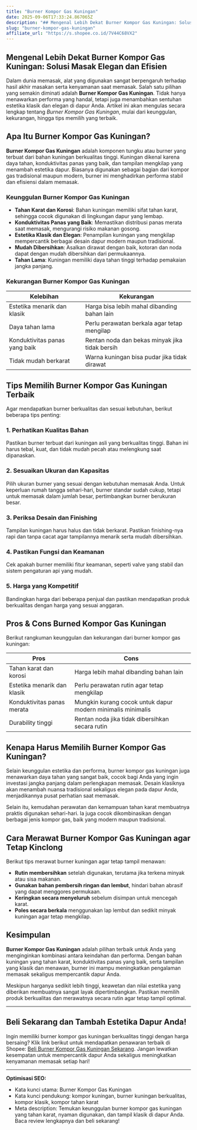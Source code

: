 ```yaml
---
title: "Burner Kompor Gas Kuningan"
date: 2025-09-06T17:33:24.867065Z
description: "## Mengenal Lebih Dekat Burner Kompor Gas Kuningan: Solusi Masak Elegan dan Efisien..."
slug: "burner-kompor-gas-kuningan"
affiliate_url: "https://s.shopee.co.id/7V44C68VX2"
---
```

## Mengenal Lebih Dekat Burner Kompor Gas Kuningan: Solusi Masak Elegan dan Efisien

Dalam dunia memasak, alat yang digunakan sangat berpengaruh terhadap hasil akhir masakan serta kenyamanan saat memasak. Salah satu pilihan yang semakin diminati adalah **Burner Kompor Gas Kuningan**. Tidak hanya menawarkan performa yang handal, tetapi juga menambahkan sentuhan estetika klasik dan elegan di dapur Anda. Artikel ini akan mengulas secara lengkap tentang *Burner Kompor Gas Kuningan*, mulai dari keunggulan, kekurangan, hingga tips memilih yang terbaik.

## Apa Itu Burner Kompor Gas Kuningan?

**Burner Kompor Gas Kuningan** adalah komponen tungku atau burner yang terbuat dari bahan kuningan berkualitas tinggi. Kuningan dikenal karena daya tahan, konduktivitas panas yang baik, dan tampilan mengkilap yang menambah estetika dapur. Biasanya digunakan sebagai bagian dari kompor gas tradisional maupun modern, burner ini menghadirkan performa stabil dan efisiensi dalam memasak.

### Keunggulan Burner Kompor Gas Kuningan

- **Tahan Karat dan Korosi**: Bahan kuningan memiliki sifat tahan karat, sehingga cocok digunakan di lingkungan dapur yang lembap.
- **Konduktivitas Panas yang Baik**: Memastikan distribusi panas merata saat memasak, mengurangi risiko makanan gosong.
- **Estetika Klasik dan Elegan**: Penampilan kuningan yang mengkilap mempercantik berbagai desain dapur modern maupun tradisional.
- **Mudah Dibersihkan**: Asalkan dirawat dengan baik, kotoran dan noda dapat dengan mudah dibersihkan dari permukaannya.
- **Tahan Lama**: Kuningan memiliki daya tahan tinggi terhadap pemakaian jangka panjang.

### Kekurangan Burner Kompor Gas Kuningan

| Kelebihan | Kekurangan |
| --- | --- |
| Estetika menarik dan klasik | Harga bisa lebih mahal dibanding bahan lain |
| Daya tahan lama | Perlu perawatan berkala agar tetap mengilap |
| Konduktivitas panas yang baik | Rentan noda dan bekas minyak jika tidak bersih |
| Tidak mudah berkarat | Warna kuningan bisa pudar jika tidak dirawat |

## Tips Memilih Burner Kompor Gas Kuningan Terbaik

Agar mendapatkan burner berkualitas dan sesuai kebutuhan, berikut beberapa tips penting:

### 1. Perhatikan Kualitas Bahan

Pastikan burner terbuat dari kuningan asli yang berkualitas tinggi. Bahan ini harus tebal, kuat, dan tidak mudah pecah atau melengkung saat dipanaskan.

### 2. Sesuaikan Ukuran dan Kapasitas

Pilih ukuran burner yang sesuai dengan kebutuhan memasak Anda. Untuk keperluan rumah tangga sehari-hari, burner standar sudah cukup, tetapi untuk memasak dalam jumlah besar, pertimbangkan burner berukuran besar.

### 3. Periksa Desain dan Finishing

Tampilan kuningan harus halus dan tidak berkarat. Pastikan finishing-nya rapi dan tanpa cacat agar tampilannya menarik serta mudah dibersihkan.

### 4. Pastikan Fungsi dan Keamanan

Cek apakah burner memiliki fitur keamanan, seperti valve yang stabil dan sistem pengaturan api yang mudah.

### 5. Harga yang Kompetitif

Bandingkan harga dari beberapa penjual dan pastikan mendapatkan produk berkualitas dengan harga yang sesuai anggaran.

## Pros & Cons Burned Kompor Gas Kuningan

Berikut rangkuman keunggulan dan kekurangan dari burner kompor gas kuningan:

| **Pros** | **Cons** |
| --- | --- |
| Tahan karat dan korosi | Harga lebih mahal dibanding bahan lain |
| Estetika menarik dan klasik | Perlu perawatan rutin agar tetap mengkilap |
| Konduktivitas panas merata | Mungkin kurang cocok untuk dapur modern minimalis minimalis |
| Durability tinggi | Rentan noda jika tidak dibersihkan secara rutin |

## Kenapa Harus Memilih Burner Kompor Gas Kuningan?

Selain keunggulan estetika dan performa, burner kompor gas kuningan juga menawarkan daya tahan yang sangat baik, cocok bagi Anda yang ingin investasi jangka panjang dalam perlengkapan memasak. Desain klasiknya akan menambah nuansa tradisional sekaligus elegan pada dapur Anda, menjadikannya pusat perhatian saat memasak.

Selain itu, kemudahan perawatan dan kemampuan tahan karat membuatnya praktis digunakan sehari-hari. Ia juga cocok dikombinasikan dengan berbagai jenis kompor gas, baik yang modern maupun tradisional.

## Cara Merawat Burner Kompor Gas Kuningan agar Tetap Kinclong

Berikut tips merawat burner kuningan agar tetap tampil menawan:

- **Rutin membersihkan** setelah digunakan, terutama jika terkena minyak atau sisa makanan.
- **Gunakan bahan pembersih ringan dan lembut**, hindari bahan abrasif yang dapat menggores permukaan.
- **Keringkan secara menyeluruh** sebelum disimpan untuk mencegah karat.
- **Poles secara berkala** menggunakan lap lembut dan sedikit minyak kuningan agar tetap mengkilap.

## Kesimpulan

**Burner Kompor Gas Kuningan** adalah pilihan terbaik untuk Anda yang menginginkan kombinasi antara keindahan dan performa. Dengan bahan kuningan yang tahan karat, konduktivitas panas yang baik, serta tampilan yang klasik dan menawan, burner ini mampu meningkatkan pengalaman memasak sekaligus mempercantik dapur Anda.

Meskipun harganya sedikit lebih tinggi, keawetan dan nilai estetika yang diberikan membuatnya sangat layak dipertimbangkan. Pastikan memilih produk berkualitas dan merawatnya secara rutin agar tetap tampil optimal.

---

## Beli Sekarang dan Tambah Estetika Dapur Anda!

Ingin memiliki burner kompor gas kuningan berkualitas tinggi dengan harga bersaing? Klik link berikut untuk mendapatkan penawaran terbaik di Shopee: [Beli Burner Kompor Gas Kuningan Sekarang](https://s.shopee.co.id/7V44C68VX2). Jangan lewatkan kesempatan untuk mempercantik dapur Anda sekaligus meningkatkan kenyamanan memasak setiap hari!

---

**Optimisasi SEO:**  
- Kata kunci utama: Burner Kompor Gas Kuningan  
- Kata kunci pendukung: kompor kuningan, burner kuningan berkualitas, kompor klasik, kompor tahan karat  
- Meta description: Temukan keunggulan burner kompor gas kuningan yang tahan karat, nyaman digunakan, dan tampil klasik di dapur Anda. Baca review lengkapnya dan beli sekarang!